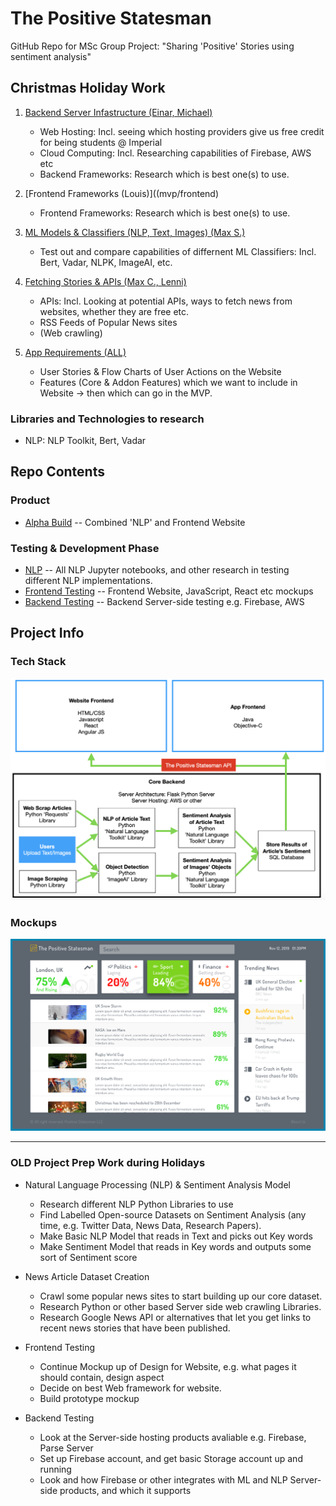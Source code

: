 # The Positive Statesman
GitHub Repo for MSc Group Project: "Sharing 'Positive' Stories using sentiment analysis"

## Christmas Holiday Work
1. [Backend Server Infastructure (Einar, Michael)](mvp/backend)
    - Web Hosting: Incl. seeing which hosting providers give us free credit for being students @ Imperial
    - Cloud Computing: Incl. Researching capabilities of Firebase, AWS etc
    - Backend Frameworks: Research which is best one(s) to use.
    
 2. [Frontend Frameworks (Louis)]((mvp/frontend)
    - Frontend Frameworks: Research which is best one(s) to use.

3. [ML Models & Classifiers (NLP, Text, Images) (Max S.)](mvp/nlp-ml)
    - Test out and compare capabilities of differnent ML Classifiers: Incl. Bert, Vadar, NLPK, ImageAI, etc.

4. [Fetching Stories & APIs (Max C., Lenni)](mvp/fetching-apis)
    - APIs: Incl. Looking at potential APIs, ways to fetch news from websites, whether they are free etc.
    - RSS Feeds of Popular News sites
    - (Web crawling)
    
5. [App Requirements (ALL)](mvp/app-requirements)
    - User Stories & Flow Charts of User Actions on the Website
    - Features (Core & Addon Features) which we want to include in Website -> then which can go in the MVP.

### Libraries and Technologies to research
- NLP: NLP Toolkit, Bert, Vadar

## Repo Contents
### Product
- [Alpha Build](alpha-build) -- Combined 'NLP' and Frontend Website

### Testing & Development Phase
- [NLP](nlp-testing) -- All NLP Jupyter notebooks, and other research in testing different NLP implementations.
- [Frontend Testing](frontend-testing) -- Frontend Website, JavaScript, React etc mockups
- [Backend Testing](backend-testing) -- Backend Server-side testing e.g. Firebase, AWS

## Project Info
### Tech Stack
![alt text](https://github.com/louisheery/positive-statesman/blob/master/file-dump/graphics/potential-tech-stack.png)

### Mockups
![alt text](https://github.com/louisheery/positive-statesman/blob/master/file-dump/graphics/potential-news-feed-mockup.png)


---
### OLD Project Prep Work during Holidays
- Natural Language Processing (NLP) & Sentiment Analysis Model
    - Research different NLP Python Libraries to use
    - Find Labelled Open-source Datasets on Sentiment Analysis (any time, e.g. Twitter Data, News Data, Research Papers).
    - Make Basic NLP Model that reads in Text and picks out Key words
    - Make Sentiment Model that reads in Key words and outputs some sort of Sentiment score

- News Article Dataset Creation
    - Crawl some popular news sites to start building up our core dataset.
    - Research Python or other based Server side web crawling Libraries.
    - Research Google News API or alternatives that let you get links to recent news stories that have been published.
    
- Frontend Testing
    - Continue Mockup up of Design for Website, e.g. what pages it should contain, design aspect
    - Decide on best Web framework for website.
    - Build prototype mockup
    
- Backend Testing
    - Look at the Server-side hosting products avaliable e.g. Firebase, Parse Server
    - Set up Firebase account, and get basic Storage account up and running
    - Look and how Firebase or other integrates with ML and NLP Server-side products, and which it supports
